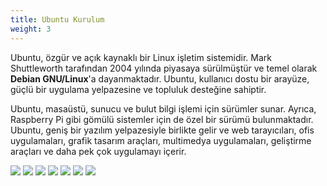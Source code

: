 ```yaml
---
title: Ubuntu Kurulum
weight: 3
---
```


Ubuntu, özgür ve açık kaynaklı bir Linux işletim sistemidir. Mark Shuttleworth tarafından 2004 yılında piyasaya sürülmüştür ve temel olarak **Debian GNU/Linux**'a dayanmaktadır. Ubuntu, kullanıcı dostu bir arayüze, güçlü bir uygulama yelpazesine ve topluluk desteğine sahiptir.

Ubuntu, masaüstü, sunucu ve bulut bilgi işlemi için sürümler sunar. Ayrıca, Raspberry Pi gibi gömülü sistemler için de özel bir sürümü bulunmaktadır. Ubuntu, geniş bir yazılım yelpazesiyle birlikte gelir ve web tarayıcıları, ofis uygulamaları, grafik tasarım araçları, multimedya uygulamaları, geliştirme araçları ve daha pek çok uygulamayı içerir.

![](/images/ubuntu/1.png)
![](/images/ubuntu/2.png)
![](/images/ubuntu/3.png)
![](/images/ubuntu/4.png)
![](/images/ubuntu/5.png)
![](/images/ubuntu/6.png)
![](/images/ubuntu/7.png)